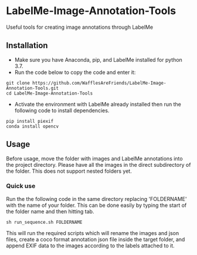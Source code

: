# LabelMe-Image-Annotation-Tools
Useful tools for creating image annotations through LabelMe

## Installation

- Make sure you have Anaconda, pip, and LabelMe installed for python 3.7.
- Run the code below to copy the code and enter it:
```
git clone https://github.com/WafflesAreFriends/LabelMe-Image-Annotation-Tools.git
cd LabelMe-Image-Annotation-Tools
```
- Activate the environment with LabelMe already installed then run the following code to install dependencies.
```
pip install piexif
conda install opencv
```

## Usage

Before usage, move the folder with images and LabelMe annotations into the project directory. Please have all the images in the direct subdirectory of the folder. This does not support nested folders yet.

### Quick use
Run the the following code in the same directory replacing 'FOLDERNAME' with the name of your folder. This can be done easily by typing the start of the folder name and then hitting tab.
```
sh run_sequence.sh FOLDERNAME
```

This will run the required scripts which will rename the images and json files, create a coco format annotation json file inside the target folder, and append EXIF data to the images according to the labels attached to it.
